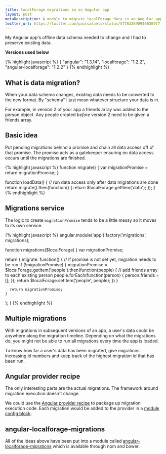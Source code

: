 ```yaml
---
title: localForage migrations in an Angular app
layout: post
metaDescription: A module to migrate localForage data in an Angular app
twitter_url: https://twitter.com/paulsalaets/status/577832690940030977
---
```


My Angular app's offline data schema needed to change and I had to preserve existing data.

**Versions used below**

{% highlight javascript %}
{
  "angular": "1.3.14",
  "localforage": "1.2.2",
  "angular-localforage": "1.2.2"
}
{% endhighlight %}

## What is data migration?

When your data schema changes, existing data needs to be converted to the new format. By "schema" I just mean whatever structure your data is in.

For example, in version 2 of your app a friends array was added to the person object. Any people created *before* version 2 need to be given a friends array.

## Basic idea

Put pending migrations behind a promise and chain all data access off of that promise. The promise acts as a gatekeeper ensuring no data access occurs until the migrations are finished.

{% highlight javascript %}
function migrate() {
  var migrationPromise = <data migrations here>
  return migrationPromise;
}

function loadData() {
  // run data access only after data migrations are done
  return migrate().then(function() {
    return $localForage.getItem('data');
  });
}
{% endhighlight %}

## Migrations service

The logic to create `migrationPromise` tends to be a little messy so it moves to its own service.

{% highlight javascript %}
angular.module('app').factory('migrations', migrations);

function migrations($localForage) {
  var migrationPromise;

  return {
    migrate: function() {
      // if promise is not set yet, migration needs to be run
      if (!migrationPromise) {
        migrationPromise = $localForage.getItem('people').then(function(people) {
          // add friends array to each existing person
          people.forEach(function(person) {
            person.friends = [];
          });
          return $localForage.setItem('people', people);
        })
      }

      return migrationPromise;
    }
  };
}
{% endhighlight %}

## Multiple migrations

With migrations in subsequent versions of an app, a user's data could be anywhere along the migration timeline. Depending on what the migrations do, you might not be able to run all migrations every time the app is loaded.

To know how far a user's data has been migrated, give migrations increasing id numbers and keep track of the highest migration id that has been run.

## Angular provider recipe

The only interesting parts are the actual migrations. The framework around migration execution doesn't change.

We could use the [Angular provider recipe](https://code.angularjs.org/1.3.14/docs/guide/providers#provider-recipe) to package up migration execution code. Each migration would be added to the provider in a [module config block](https://code.angularjs.org/1.3.14/docs/api/ng/type/angular.Module#config).

## angular-localforage-migrations

All of the ideas above have been put into a module called [angular-localforage-migrations](https://github.com/psalaets/angular-localforage-migrations) which is available through npm and bower.